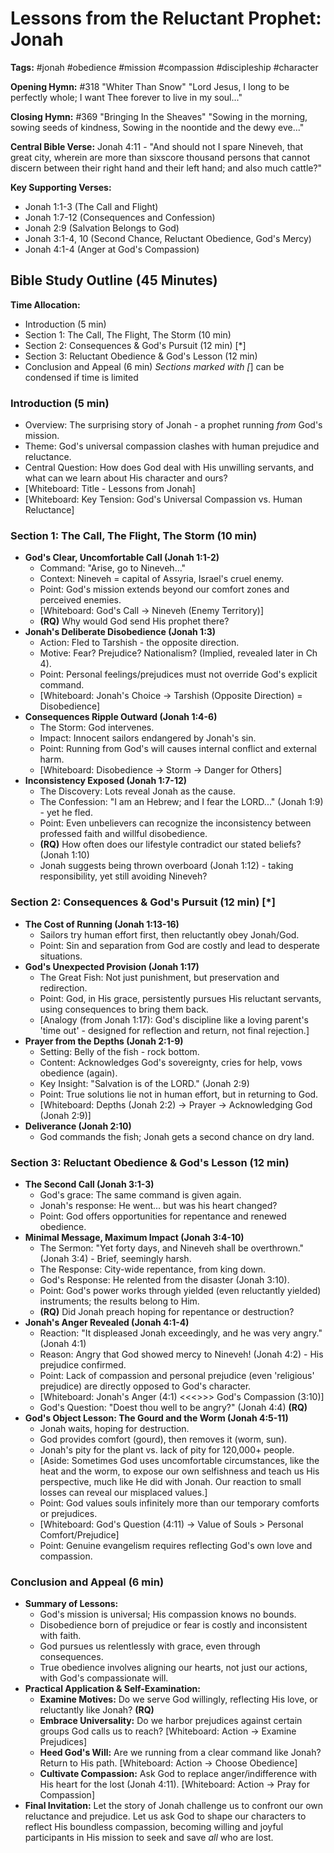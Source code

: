 # Lessons from the Reluctant Prophet: Jonah

**Tags:** #jonah #obedience #mission #compassion #discipleship #character

**Opening Hymn:** #318 "Whiter Than Snow" "Lord Jesus, I long to be perfectly
whole; I want Thee forever to live in my soul..."

**Closing Hymn:** #369 "Bringing In the Sheaves" "Sowing in the morning, sowing
seeds of kindness, Sowing in the noontide and the dewy eve..."

**Central Bible Verse:** Jonah 4:11 - "And should not I spare Nineveh, that
great city, wherein are more than sixscore thousand persons that cannot discern
between their right hand and their left hand; and also much cattle?"

**Key Supporting Verses:**

- Jonah 1:1-3 (The Call and Flight)
- Jonah 1:7-12 (Consequences and Confession)
- Jonah 2:9 (Salvation Belongs to God)
- Jonah 3:1-4, 10 (Second Chance, Reluctant Obedience, God's Mercy)
- Jonah 4:1-4 (Anger at God's Compassion)

## Bible Study Outline (45 Minutes)

**Time Allocation:**

- Introduction (5 min)
- Section 1: The Call, The Flight, The Storm (10 min)
- Section 2: Consequences & God's Pursuit (12 min) [*]
- Section 3: Reluctant Obedience & God's Lesson (12 min)
- Conclusion and Appeal (6 min) _Sections marked with [_] can be condensed if
  time is limited

### Introduction (5 min)

- Overview: The surprising story of Jonah - a prophet running _from_ God's
  mission.
- Theme: God's universal compassion clashes with human prejudice and reluctance.
- Central Question: How does God deal with His unwilling servants, and what can
  we learn about His character and ours?
- [Whiteboard: Title - Lessons from Jonah]
- [Whiteboard: Key Tension: God's Universal Compassion vs. Human Reluctance]

### Section 1: The Call, The Flight, The Storm (10 min)

- **God's Clear, Uncomfortable Call (Jonah 1:1-2)**
  - Command: "Arise, go to Nineveh..."
  - Context: Nineveh = capital of Assyria, Israel's cruel enemy.
  - Point: God's mission extends beyond our comfort zones and perceived enemies.
  - [Whiteboard: God's Call -> Nineveh (Enemy Territory)]
  - **(RQ)** Why would God send His prophet there?
- **Jonah's Deliberate Disobedience (Jonah 1:3)**
  - Action: Fled to Tarshish - the opposite direction.
  - Motive: Fear? Prejudice? Nationalism? (Implied, revealed later in Ch 4).
  - Point: Personal feelings/prejudices must not override God's explicit
    command.
  - [Whiteboard: Jonah's Choice -> Tarshish (Opposite Direction) = Disobedience]
- **Consequences Ripple Outward (Jonah 1:4-6)**
  - The Storm: God intervenes.
  - Impact: Innocent sailors endangered by Jonah's sin.
  - Point: Running from God's will causes internal conflict and external harm.
  - [Whiteboard: Disobedience -> Storm -> Danger for Others]
- **Inconsistency Exposed (Jonah 1:7-12)**
  - The Discovery: Lots reveal Jonah as the cause.
  - The Confession: "I am an Hebrew; and I fear the LORD..." (Jonah 1:9) - yet
    he fled.
  - Point: Even unbelievers can recognize the inconsistency between professed
    faith and willful disobedience.
  - **(RQ)** How often does our lifestyle contradict our stated beliefs? (Jonah
    1:10)
  - Jonah suggests being thrown overboard (Jonah 1:12) - taking responsibility,
    yet still avoiding Nineveh?

### Section 2: Consequences & God's Pursuit (12 min) [*]

- **The Cost of Running (Jonah 1:13-16)**
  - Sailors try human effort first, then reluctantly obey Jonah/God.
  - Point: Sin and separation from God are costly and lead to desperate
    situations.
- **God's Unexpected Provision (Jonah 1:17)**
  - The Great Fish: Not just punishment, but preservation and redirection.
  - Point: God, in His grace, persistently pursues His reluctant servants, using
    consequences to bring them back.
  - [Analogy (from Jonah 1:17): God's discipline like a loving parent's 'time
    out' - designed for reflection and return, not final rejection.]
- **Prayer from the Depths (Jonah 2:1-9)**
  - Setting: Belly of the fish - rock bottom.
  - Content: Acknowledges God's sovereignty, cries for help, vows obedience
    (again).
  - Key Insight: "Salvation is of the LORD." (Jonah 2:9)
  - Point: True solutions lie not in human effort, but in returning to God.
  - [Whiteboard: Depths (Jonah 2:2) -> Prayer -> Acknowledging God (Jonah 2:9)]
- **Deliverance (Jonah 2:10)**
  - God commands the fish; Jonah gets a second chance on dry land.

### Section 3: Reluctant Obedience & God's Lesson (12 min)

- **The Second Call (Jonah 3:1-3)**
  - God's grace: The same command is given again.
  - Jonah's response: He went... but was his heart changed?
  - Point: God offers opportunities for repentance and renewed obedience.
- **Minimal Message, Maximum Impact (Jonah 3:4-10)**
  - The Sermon: "Yet forty days, and Nineveh shall be overthrown." (Jonah 3:4) -
    Brief, seemingly harsh.
  - The Response: City-wide repentance, from king down.
  - God's Response: He relented from the disaster (Jonah 3:10).
  - Point: God's power works through yielded (even reluctantly yielded)
    instruments; the results belong to Him.
  - **(RQ)** Did Jonah preach hoping for repentance or destruction?
- **Jonah's Anger Revealed (Jonah 4:1-4)**
  - Reaction: "It displeased Jonah exceedingly, and he was very angry." (Jonah
    4:1)
  - Reason: Angry that God showed mercy to Nineveh! (Jonah 4:2) - His prejudice
    confirmed.
  - Point: Lack of compassion and personal prejudice (even 'religious'
    prejudice) are directly opposed to God's character.
  - [Whiteboard: Jonah's Anger (4:1) <<<>>> God's Compassion (3:10)]
  - God's Question: "Doest thou well to be angry?" (Jonah 4:4) **(RQ)**
- **God's Object Lesson: The Gourd and the Worm (Jonah 4:5-11)**
  - Jonah waits, hoping for destruction.
  - God provides comfort (gourd), then removes it (worm, sun).
  - Jonah's pity for the plant vs. lack of pity for 120,000+ people.
  - [Aside: Sometimes God uses uncomfortable circumstances, like the heat and
    the worm, to expose our own selfishness and teach us His perspective, much
    like He did with Jonah. Our reaction to small losses can reveal our
    misplaced values.]
  - Point: God values souls infinitely more than our temporary comforts or
    prejudices.
  - [Whiteboard: God's Question (4:11) -> Value of Souls > Personal
    Comfort/Prejudice]
  - Point: Genuine evangelism requires reflecting God's own love and compassion.

### Conclusion and Appeal (6 min)

- **Summary of Lessons:**
  - God's mission is universal; His compassion knows no bounds.
  - Disobedience born of prejudice or fear is costly and inconsistent with
    faith.
  - God pursues us relentlessly with grace, even through consequences.
  - True obedience involves aligning our hearts, not just our actions, with
    God's compassionate will.
- **Practical Application & Self-Examination:**
  - **Examine Motives:** Do we serve God willingly, reflecting His love, or
    reluctantly like Jonah? **(RQ)**
  - **Embrace Universality:** Do we harbor prejudices against certain groups God
    calls us to reach? [Whiteboard: Action -> Examine Prejudices]
  - **Heed God's Will:** Are we running from a clear command like Jonah? Return
    to His path. [Whiteboard: Action -> Choose Obedience]
  - **Cultivate Compassion:** Ask God to replace anger/indifference with His
    heart for the lost (Jonah 4:11). [Whiteboard: Action -> Pray for Compassion]
- **Final Invitation:** Let the story of Jonah challenge us to confront our own
  reluctance and prejudice. Let us ask God to shape our characters to reflect
  His boundless compassion, becoming willing and joyful participants in His
  mission to seek and save _all_ who are lost.
